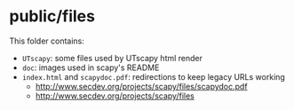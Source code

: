 # public/files

This folder contains:

- `UTscapy`: some files used by UTscapy html render
- `doc`: images used in scapy's README
- `index.html` and `scapydoc.pdf`: redirections to keep legacy URLs working
  - http://www.secdev.org/projects/scapy/files/scapydoc.pdf
  - http://www.secdev.org/projects/scapy/files
